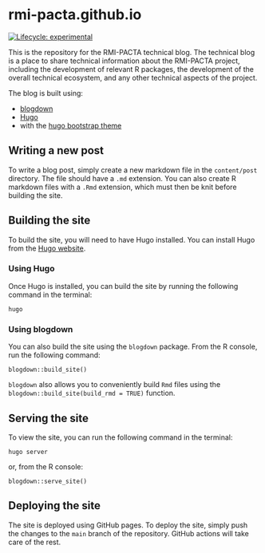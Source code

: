 # rmi-pacta.github.io

<!-- badges: start -->

[![Lifecycle:
experimental](https://img.shields.io/badge/lifecycle-experimental-orange.svg)](https://lifecycle.r-lib.org/articles/stages.html#experimental)

<!-- badges: end -->

This is the repository for the RMI-PACTA technical blog. The technical blog is a place to share technical information about the RMI-PACTA project, including the development of relevant R packages, the development of the overall technical ecosystem, and any other technical aspects of the project.

The blog is built using:
- [blogdown](https://github.com/rstudio/blogdown)
- [Hugo](https://github.com/gohugoio/hugo)
- with the [hugo bootstrap theme](https://github.com/filipecarneiro/hugo-bootstrap-theme)

## Writing a new post
To write a blog post, simply create a new markdown file in the `content/post` directory. The file should have a `.md` extension. You can also create R markdown files with a `.Rmd` extension, which must then be knit before building the site.

## Building the site
To build the site, you will need to have Hugo installed. You can install Hugo from the [Hugo website](https://gohugo.io/getting-started/installing/).

### Using Hugo
Once Hugo is installed, you can build the site by running the following command in the terminal:
```
hugo
```

### Using blogdown
You can also build the site using the `blogdown` package. From the R console, run the following command:

```
blogdown::build_site()
```

`blogdown` also allows you to conveniently build `Rmd` files using the `blogdown::build_site(build_rmd = TRUE)` function.

## Serving the site
To view the site, you can run the following command in the terminal:
``` 
hugo server
```
or, from the R console:
```
blogdown::serve_site()
```

## Deploying the site
The site is deployed using GitHub pages. To deploy the site, simply push the changes to the `main` branch of the repository. GitHub actions will take care of the rest.
